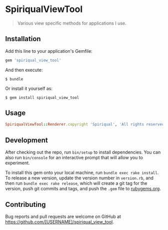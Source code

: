 # SpiriqualViewTool

> Various view specific methods for applications I use.

## Installation

Add this line to your application's Gemfile:

```ruby
gem 'spiriqual_view_tool'
```

And then execute:

    $ bundle

Or install it yourself as:

    $ gem install spiriqual_view_tool

## Usage
```ruby
SpiriqualViewTool::Renderer.copyright 'Spiriqual', 'All rights reserved'
```

## Development

After checking out the repo, run `bin/setup` to install dependencies. You can also run `bin/console` for an interactive prompt that will allow you to experiment.

To install this gem onto your local machine, run `bundle exec rake install`. To release a new version, update the version number in `version.rb`, and then run `bundle exec rake release`, which will create a git tag for the version, push git commits and tags, and push the `.gem` file to [rubygems.org](https://rubygems.org).

## Contributing

Bug reports and pull requests are welcome on GitHub at https://github.com/[USERNAME]/spiriqual_view_tool.
